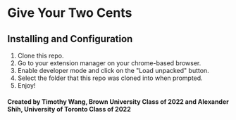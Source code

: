 # Give Your Two Cents

## Installing and Configuration
1. Clone this repo.
2. Go to your extension manager on your chrome-based browser.
3. Enable developer mode and click on the "Load unpacked" button.
4. Select the folder that this repo was cloned into when prompted.
5. Enjoy!

#### Created by Timothy Wang, Brown University Class of 2022 and Alexander Shih, University of Toronto Class of 2022
